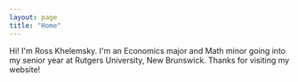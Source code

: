 ```yaml
---
layout: page
title: "Home"
---
```

Hi! I'm Ross Khelemsky. I'm an Economics major and Math minor going into my senior year at Rutgers University, New Brunswick. Thanks for visiting my website!
